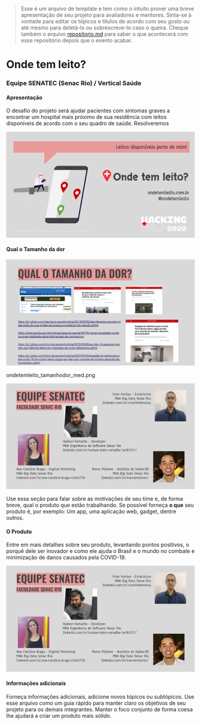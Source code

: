 >Esse é um arquivo de template e tem como o intuito prover uma breve apresentação de seu projeto para avaliadores e mentores. Sinta-se à vontade para editar os tópicos e títulos de acordo com seu gosto ou até mesmo para deletá-lo ou sobrescreve-lo caso o queira. Cheque também o arquivo [repositorio.md](https://github.com/hackingrio/template/blob/master/repositorio.md) para saber o que acontecerá com esse repositório depois que o evento acabar.

# Onde tem leito?
### Equipe SENATEC (Senac Rio) / Vertical Saúde

#### Apresentação 

O desafio do projeto será ajudar pacientes com sintomas graves a encontrar um hospital mais próximo de sua residência com leitos disponíveis de acordo com o seu quadro de saúde.
Resolveremos 

![ondetemleito_front_med](/ondetemleito_front_med.png)

#### Qual o Tamanho da dor

![ondetemleito_tamanhodor_med](/ondetemleito_tamanhodor_med.png)

ondetemleito_tamanhodor_med.png

![ondetemleito_team_med](/ondetemleito_team_med.png)

Use essa seção para falar sobre as motivações de seu time e, de forma breve, qual o produto que estão trabalhando. Se possível forneça **o que** seu produto é, por exemplo: Um app, uma aplicação web, gadget, dentre outros.

#### O Produto

Entre em mais detalhes sobre seu produto, levantando pontos positivos, o porquê dele ser inovador e como ele ajuda o Brasil e o mundo no combate e minimização de danos causados pela COVID-19.

![ondetemleito_team_med](/ondetemleito_team_med.png)

#### Informações adicionais 

Forneça informações adicionais, adicione novos tópicos ou subtópicos. Use esse arquivo como um guia rápido para manter claro os objetivos de seu projeto para os demais integrantes. Manter o foco conjunto de forma coesa lhe ajudará a criar um produto mais *sólido*.
